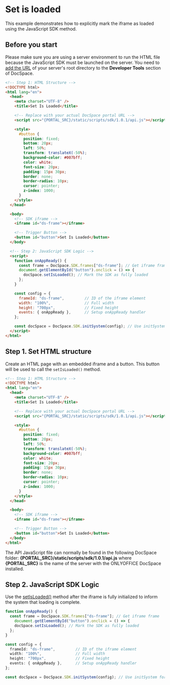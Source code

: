 # Set is loaded
This example demonstrates how to explicitly mark the iframe as loaded using the JavaScript SDK method.

## Before you start
Please make sure you are using a server environment to run the HTML file because the JavaScript SDK must be launched on the server.
You need to [add the URL](../../../get-started/basic-concepts.md#step-1-specifying-the-docspace-url) of your server's root directory to the **Developer Tools** section of DocSpace.

``` html
<!-- Step 1: HTML Structure -->
<!DOCTYPE html>
<html lang="en">
  <head>
    <meta charset="UTF-8" />
    <title>Set Is Loaded</title>

    <!-- Replace with your actual DocSpace portal URL -->
    <script src="{PORTAL_SRC}/static/scripts/sdk/1.0.1/api.js"></script>

    <style>
      #button {
        position: fixed;
        bottom: 20px;
        left: 50%;
        transform: translateX(-50%);
        background-color: #007bff;
        color: white;
        font-size: 20px;
        padding: 15px 30px;
        border: none;
        border-radius: 10px;
        cursor: pointer;
        z-index: 1000;
      }
    </style>
  </head>

  <body>
    <!-- SDK iframe -->
    <iframe id="ds-frame"></iframe>

    <!-- Trigger Button -->
    <button id="button">Set Is Loaded</button>
  </body>

  <!-- Step 2: JavaScript SDK Logic -->
  <script>
    function onAppReady() {
      const frame = DocSpace.SDK.frames["ds-frame"]; // Get iframe frame
      document.getElementById("button").onclick = () => {
        docSpace.setIsLoaded(); // Mark the SDK as fully loaded
      };
    }

    const config = {
      frameId: "ds-frame",         // ID of the iframe element
      width: "100%",               // Full width
      height: "700px",             // Fixed height
      events: { onAppReady },      // Setup onAppReady handler
    };

    const docSpace = DocSpace.SDK.initSystem(config); // Use initSystem for system-level methods
  </script>
</html>
```

## Step 1. Set HTML structure
Create an HTML page with an embedded iframe and a button. This button will be used to call the `setIsLoaded()` method.

``` html
<!-- Step 1: HTML Structure -->
<!DOCTYPE html>
<html lang="en">
  <head>
    <meta charset="UTF-8" />
    <title>Set Is Loaded</title>

    <!-- Replace with your actual DocSpace portal URL -->
    <script src="{PORTAL_SRC}/static/scripts/sdk/1.0.1/api.js"></script>

    <style>
      #button {
        position: fixed;
        bottom: 20px;
        left: 50%;
        transform: translateX(-50%);
        background-color: #007bff;
        color: white;
        font-size: 20px;
        padding: 15px 30px;
        border: none;
        border-radius: 10px;
        cursor: pointer;
        z-index: 1000;
      }
    </style>
  </head>

  <body>
    <!-- SDK iframe -->
    <iframe id="ds-frame"></iframe>

    <!-- Trigger Button -->
    <button id="button">Set Is Loaded</button>
  </body>
</html>
```

The API JavaScript file can normally be found in the following DocSpace folder: **\{PORTAL_SRC\}/static/scripts/sdk/1.0.1/api.js** where **\{PORTAL_SRC\}** is the name of the server with the ONLYOFFICE DocSpace installed.

## Step 2. JavaScript SDK Logic
Use the [setIsLoaded()](../../../usage-sdk/methods.md#setisloaded) method after the iframe is fully initialized to inform the system that loading is complete.

``` ts
function onAppReady() {
  const frame = DocSpace.SDK.frames["ds-frame"]; // Get iframe frame
    document.getElementById("button").onclick = () => {
    docSpace.setIsLoaded(); // Mark the SDK as fully loaded
  };
}

const config = {
  frameId: "ds-frame",         // ID of the iframe element
  width: "100%",               // Full width
  height: "700px",             // Fixed height
  events: { onAppReady },      // Setup onAppReady handler
};

const docSpace = DocSpace.SDK.initSystem(config); // Use initSystem for system-level methods
```